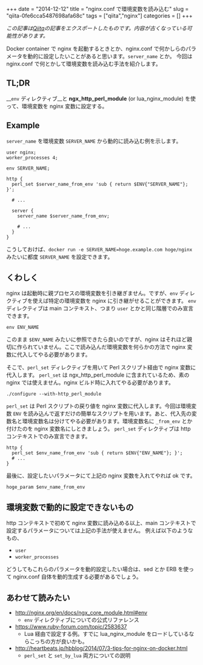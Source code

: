 +++ 
date = "2014-12-12"
title = "nginx.conf で環境変数を読み込む"
slug = "qiita-0fe6cca5487698afa68c" 
tags = ["qiita","nginx"]
categories = []
+++

*この記事は[Qiita](https://qiita.com/dtan4/items/0fe6cca5487698afa68c)の記事をエクスポートしたものです。内容が古くなっている可能性があります。*

Docker container で nginx を起動するときとか、nginx.conf で何かしらのパラメータを動的に設定したいことがあると思います。`server_name` とか。
今回は nginx.conf で何とかして環境変数を読み込む手法を紹介します。

## TL;DR

__`env` ディレクティブ__と __ngx_http_perl_module__ (or lua_nginx_module) を使って、環境変数を nginx 変数に設定する。

## Example

`server_name` を環境変数 `SERVER_NAME` から動的に読み込む例を示します。

```nginx
user nginx;
worker_processes 4;

env SERVER_NAME;

http {
  perl_set $server_name_from_env 'sub { return $ENV{"SERVER_NAME"}; }';

  # ...

  server {
    server_name $server_name_from_env;
    
    # ...
  }
}
```

こうしておけば、`docker run -e SERVER_NAME=hoge.example.com hoge/nginx` みたいに都度 `SERVER_NAME` を設定できます。

## くわしく

nginx は起動時に親プロセスの環境変数を引き継ぎません。ですが、`env` ディレクティブを使えば特定の環境変数を nginx に引き継がせることができます。
`env` ディレクティブは main コンテキスト、つまり `user` とかと同じ階層でのみ宣言できます。

```nginx
env ENV_NAME
```

このまま `$ENV_NAME` みたいに参照できたら良いのですが、nginx はそれほど親切に作られていません。ここで読み込んだ環境変数を何らかの方法で nginx 変数に代入してやる必要があります。

そこで、`perl_set` ディレクティブを用いて Perl スクリプト経由で nginx 変数に代入します。
`perl_set` は ngx_http_perl_module に含まれているため、素の nginx では使えません。nginx ビルド時に入れてやる必要があります。

```shell-session
./configure --with-http_perl_module
```

`perl_set` は Perl スクリプトの戻り値を nginx 変数に代入します。今回は環境変数 `ENV` を読み込んで返すだけの簡単なスクリプトを用います。あと、代入先の変数名と環境変数名は分けてやる必要があります。環境変数名に `_from_env` とか付けたのを nginx 変数名にしときましょう。
`perl_set` ディレクティブは http コンテキストでのみ宣言できます。

```nginx
http {
  perl_set $env_name_from_env 'sub { return $ENV{"ENV_NAME"}; }';
  # ...
}
```

最後に、設定したいパラメータにて上記の nginx 変数を入れてやれば ok です。

```nginx
hoge_param $env_name_from_env
```

## 環境変数で動的に設定できないもの

http コンテキストで初めて nginx 変数に読み込める以上、main コンテキストで設定するパラメータについては上記の手法が使えません。
例えば以下のようなもの、

- `user`
- `worker_processes`

どうしてもこれらのパラメータを動的設定したい場合は、sed とか ERB を使って nginx.conf 自体を動的生成する必要があるでしょう。

## あわせて読みたい
- http://nginx.org/en/docs/ngx_core_module.html#env
    - `env` ディレクティブについての公式リファレンス
- https://www.ruby-forum.com/topic/2583637
    - Lua 経由で設定する例。すでに lua_nginx_module をロードしているならこっちの方が良いかも。
- http://heartbeats.jp/hbblog/2014/07/3-tips-for-nginx-on-docker.html
    - `perl_set` と `set_by_lua` 両方についての説明
